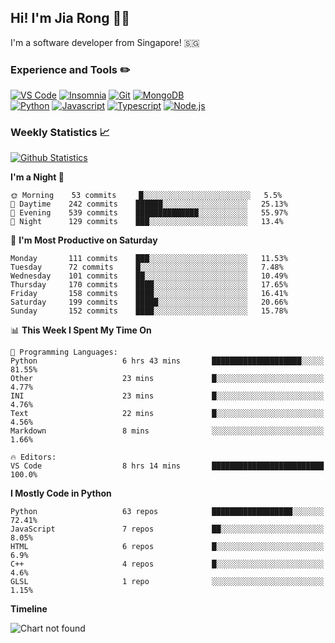 ## Hi! I'm Jia Rong 👋🏻

I'm a software developer from Singapore! 🇸🇬

### Experience and Tools ✏️
[![VS Code](https://img.shields.io/badge/VS%20Code-007acc?style=for-the-badge&logo=visual-studio-code&logoColor=white)](https://code.visualstudio.com)
[![Insomnia](https://img.shields.io/badge/Insomina-5849be?style=for-the-badge&logo=insomnia&logoColor=white)](https://insomnia.rest/)
[![Git](https://img.shields.io/badge/Git-f05032?style=for-the-badge&logo=git&logoColor=white)](https://git-scm.com/)
[![MongoDB](https://img.shields.io/badge/MongoDB-47a248?style=for-the-badge&logo=mongodb&logoColor=white)](https://www.mongodb.com/)    
[![Python](https://img.shields.io/badge/Python-3776ab?style=for-the-badge&logo=python&logoColor=white)](https://www.python.org/)
[![Javascript](https://img.shields.io/badge/Javascript-f7df1e?style=for-the-badge&logo=javascript&logoColor=white)](https://developer.mozilla.org/en-US/docs/Web/JavaScript)
[![Typescript](https://img.shields.io/badge/Typescript-007acc?style=for-the-badge&logo=typescript&logoColor=white)](https://www.typescriptlang.org/)
[![Node.js](https://img.shields.io/badge/Node.js-339933?style=for-the-badge&logo=node.js&logoColor=white)](https://nodejs.org/en/)

### Weekly Statistics 📈
[![Github Statistics](https://github-readme-stats.vercel.app/api?username=fourjr&count_private=true)](https://github.com/anuraghazra/github-readme-stats)

<!--START_SECTION:waka-->
**I'm a Night 🦉** 

```text
🌞 Morning    53 commits     █░░░░░░░░░░░░░░░░░░░░░░░░   5.5% 
🌆 Daytime    242 commits    ██████░░░░░░░░░░░░░░░░░░░   25.13% 
🌃 Evening    539 commits    ██████████████░░░░░░░░░░░   55.97% 
🌙 Night      129 commits    ███░░░░░░░░░░░░░░░░░░░░░░   13.4%

```
📅 **I'm Most Productive on Saturday** 

```text
Monday       111 commits    ███░░░░░░░░░░░░░░░░░░░░░░   11.53% 
Tuesday      72 commits     █░░░░░░░░░░░░░░░░░░░░░░░░   7.48% 
Wednesday    101 commits    ██░░░░░░░░░░░░░░░░░░░░░░░   10.49% 
Thursday     170 commits    ████░░░░░░░░░░░░░░░░░░░░░   17.65% 
Friday       158 commits    ████░░░░░░░░░░░░░░░░░░░░░   16.41% 
Saturday     199 commits    █████░░░░░░░░░░░░░░░░░░░░   20.66% 
Sunday       152 commits    ████░░░░░░░░░░░░░░░░░░░░░   15.78%

```


📊 **This Week I Spent My Time On** 

```text
💬 Programming Languages: 
Python                   6 hrs 43 mins       ████████████████████░░░░░   81.55% 
Other                    23 mins             █░░░░░░░░░░░░░░░░░░░░░░░░   4.77% 
INI                      23 mins             █░░░░░░░░░░░░░░░░░░░░░░░░   4.76% 
Text                     22 mins             █░░░░░░░░░░░░░░░░░░░░░░░░   4.56% 
Markdown                 8 mins              ░░░░░░░░░░░░░░░░░░░░░░░░░   1.66%

🔥 Editors: 
VS Code                  8 hrs 14 mins       █████████████████████████   100.0%

```

**I Mostly Code in Python** 

```text
Python                   63 repos            ██████████████████░░░░░░░   72.41% 
JavaScript               7 repos             ██░░░░░░░░░░░░░░░░░░░░░░░   8.05% 
HTML                     6 repos             █░░░░░░░░░░░░░░░░░░░░░░░░   6.9% 
C++                      4 repos             █░░░░░░░░░░░░░░░░░░░░░░░░   4.6% 
GLSL                     1 repo              ░░░░░░░░░░░░░░░░░░░░░░░░░   1.15%

```


**Timeline**

![Chart not found](https://github.com/fourjr/fourjr/blob/master/charts/bar_graph.png) 


<!--END_SECTION:waka-->
